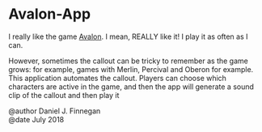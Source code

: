 # Avalon-App

I really like the game [Avalon](https://boardgamegeek.com/boardgame/128882/resistance-avalon).
I mean, REALLY like it!
I play it as often as I can.

However, sometimes the callout can be tricky to remember as the game grows: for example, games with Merlin, Percival and Oberon for example.
This application automates the callout.
Players can choose which characters are active in the game, and then the app will generate a sound clip of the callout and then play it

@author Daniel J. Finnegan  
@date July 2018
